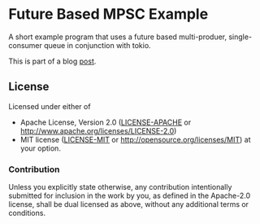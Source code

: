 # Future Based MPSC Example

A short example program that uses a future based multi-produer, single-consumer queue in conjunction with tokio.

This is part of a blog [post](http://hermanradtke.com/2017/03/03/future-mpsc-queue-with-tokio.html).

## License

Licensed under either of
 * Apache License, Version 2.0 ([LICENSE-APACHE](LICENSE-APACHE) or http://www.apache.org/licenses/LICENSE-2.0)
 * MIT license ([LICENSE-MIT](LICENSE-MIT) or http://opensource.org/licenses/MIT)
at your option.

### Contribution

Unless you explicitly state otherwise, any contribution intentionally submitted
for inclusion in the work by you, as defined in the Apache-2.0 license, shall be dual licensed as above, without any
additional terms or conditions.
